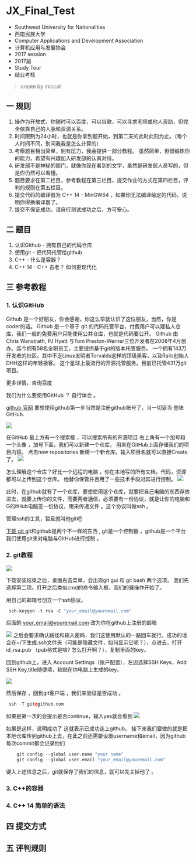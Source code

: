 # JX_Final_Test
- Southwest University for Nationalities 
- 西南民族大学
- Computer Applications and Development Association 
- 计算机应用与发展协会 
- 2017 session 
- 2017届 
- Study Tour
- 结业考核

> create by miccall

## 一 规则

1. 操作为开放式，你随时可以百度，可以谷歌，可以寻求老师或他人资助，但完全依靠自己的人脉和资源关系。
2. 时间限制为24小时，也就是你拿到题开始，到第二天的此时此刻为止。（每个人时间不同，别问我我是怎么计算的）
3. 考察题目相当简单，别有压力，我会提供一部分教程。 虽然简单，但很锻炼你的能力，希望有兴趣加入研发部的认真对待。
4. 研发部不是神秘的部门，就像你现在看到的文字，虽然是研发部人员写的，但是你仍然可以看懂。
5. 题目要求在第二栏目，参考教程在第三栏目，提交作业的方式在第四栏目，评判的规则在第五栏目。
6. 提交代码的编译器为 C++ 14 - MinGW64 ，如果你无法编译给定的代码，说明你得换编译器了。
7. 提交不保证成功。请自行测试成功之后，方可安心。


## 二 题目

1. 认识Github - 拥有自己的代码仓库
2. 使用git    - 把代码托管给github
3. C++		 -  什么是容器？
4. C++ 14    -  C++ 古老？ 如何更现代化 

## 三 参考教程

### 1. 认识GitHub 

Github 是一个好朋友，你会感谢，你这么早就认识了这位朋友，当然，你是coder的话。
Github 是一个基于 git 的代码托管平台，付费用户可以建私人仓库，我们一般的免费用户只能使用公共仓库，也就是代码要公开。
Github 由Chris Wanstrath, PJ Hyett 与Tom Preston-Werner三位开发者在2008年4月创办。迄今拥有59名全职员工，主要提供基于git的版本托管服务。
一个拥有143万开发者的社区。其中不乏Linux发明者Torvalds这样的顶级黑客，以及Rails创始人DHH这样的年轻极客。
这个星球上最流行的开源托管服务。目前已托管431万git项目。

更多详情，咨询百度

我们为什么要使用GitHub ？ 自行体会 。

[github 官网](https://github.com)
要想使用github第一步当然是注册github账号了，当一切妥当 登陆GitHub.

![](http://onh0umlhz.bkt.clouddn.com/20171013001.JPG)

在GitHub 最上方有一个搜索框 ，可以搜索所有的开源项目 
右上角有一个加号和一个头像 ，加号下面，我们可以新建一个仓库，
用来在GitHub上面存储我们的项目内容。
点击new repositories 新建一个新仓库。输入项目名就可以直接Create了。
![](http://onh0umlhz.bkt.clouddn.com/20171013004.JPG)

怎么理解这个仓库？好比一个远程的电脑 ，你在本地写的所有文档，代码，资源都可以上传到这个仓库。
他替你保管并且用了一些技术手段对其进行控制。
![](http://onh0umlhz.bkt.clouddn.com/20171013005.JPG)

此时，在github就有了一个仓库，要想使用这个仓库，就要把自己电脑的东西存放进去，就要上传你的文件，而要两者通信，必须要有一份协议，就是让你的电脑和G的itHub电脑签一份协议，用来传递文件 。这个协议叫做ssh 。

管理ssh的工具，暂且就叫他git吧 

[ 下载 git ](https://git-for-windows.github.io)
git和github是两个不一样的东西 , git是一个控制器 ，github是一个平台 我们使用git来对电脑与GitHub进行控制 。

### 2. git教程 

![](https://timgsa.baidu.com/timg?image&quality=80&size=b10000_10000&sec=1507906959&di=b999dd0454f494f11fff5d9c5172ee56&src=http://www.treelib.com/Uploads/Home/Ucenter/save_editor_image/2014-12-20/54945a1bde216.png)

下载安装结束之后，桌面右击菜单，会出现git gui 和 git bash 两个选项。
我们先选择第二项。打开之后类似cmd的命令输入框，我们的骚操作开始了。

用自己的邮箱号创立一个ssh协议。

``` cpp
 ssh-keygen -t rsa -C "your_email@youremail.com"
```
后面的 your_email@youremail.com 改为你在github上注册的邮箱

![](http://onh0umlhz.bkt.clouddn.com/20171013002.JPG)
之后会要求确认路径和输入密码，我们这使用默认的一路回车就行。成功的话会在~/下生成.ssh文件夹（可能是隐藏文件，如何显示它呢？），点进去，打开id_rsa.pub （pub格式是啥? 怎么打开啊？），复制里面的key。

回到github上，进入 Account Settings（账户配置），左边选择SSH Keys，Add SSH Key,title随便填，粘贴在你电脑上生成的key。

![](http://www.runoob.com/wp-content/uploads/2014/05/github-account.jpg)

然后保存 ，回到git客户端 ，我们来验证是否成功 。

``` cpp
 ssh -T git@github.com
``` 
如果是第一次的会提示是否continue，输入yes就会看到
![](http://onh0umlhz.bkt.clouddn.com/20171013003.JPG)

如果是这样，说明成功了 这就表示已成功连上github。
接下来我们要做的就是把本地仓库传到github上去，在此之前还需要设置username和email，因为github每次commit都会记录他们

``` cpp
    git config --global user.name "your name"
    git config --global user.email "your_email@youremail.com"
```
键入上述信息之后，git就保存了我们的信息，就可以先关掉他了 。

### 3. C++的容器

### 4. C++ 14 简单的语法  

## 四 提交方式

## 五 评判规则

